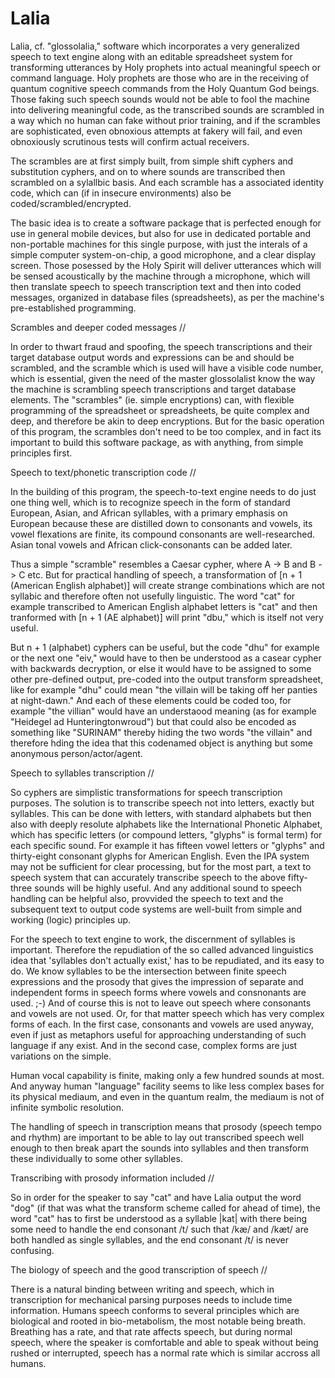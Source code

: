 # Lalia

Lalia, cf. "glossolalia," software which incorporates a very generalized speech to text engine along with an editable spreadsheet system for transforming utterances by Holy prophets into actual meaningful speech or command language. Holy prophets are those who are in the receiving of quantum cognitive speech commands from the Holy Quantum God beings. Those faking such speech sounds would not be able to fool the machine into delivering meaningful code, as the transcribed sounds are scrambled in a way which no human can fake without prior training, and if the scrambles are sophisticated, even obnoxious attempts at fakery will fail, and even obnoxiously scrutinous tests will confirm actual receivers. 

The scrambles are at first simply built, from simple shift cyphers and substitution cyphers, and on to where sounds are transcribed then scrambled on a sylallbic basis. And each scramble has a associated identity code, which can (if in insecure environments) also be coded/scrambled/encrypted. 

The basic idea is to create a software package that is perfected enough for use in general mobile devices, but also for use in dedicated 
portable and non-portable machines for this single purpose, with just the interals of a simple computer system-on-chip, a good microphone, 
and a clear display screen. Those posessed by the Holy Spirit will deliver utterances which will be sensed acoustically by the machine through a microphone, which will then translate speech to speech transcription text and then into coded messages, organized in database files (spreadsheets), as per the machine's pre-established programming. 

Scrambles and deeper coded messages //

In order to thwart fraud and spoofing, the speech transcriptions and their target database output words and expressions 
can be and should be scrambled, and the scramble which is used will have a visible code number, which is essential, given the need of the master glossolalist know the way the machine is scrambling speech transcriptions and target database elements. The "scrambles" (ie. simple encryptions) can, with flexible programming of the spreadsheet or spreadsheets, be quite complex and deep, and therefore be akin to deep encryptions. But for the basic operation of this program, the scrambles don't need to be too complex, and in fact its important to build this software package, as with anything, from simple principles first. 

Speech to text/phonetic transcription code //

In the building of this program, the speech-to-text engine needs to do just one thing well, which is to recognize speech in the form of standard European, Asian, and African syllables, with a primary emphasis on European because these are distilled down to consonants and vowels, its vowel flexations are finite, its compound consonants are well-researched. Asian tonal vowels and African click-consonants can be added later. 

Thus a simple "scramble" resembles a Caesar cypher, where A -> B and B -> C etc. But for practical handling of speech, a transformation of 
[n + 1 (American English alphabet)] will create strange combinations which are not syllabic and therefore often not usefully linguistic. The word 
"cat" for example transcribed to American English alphabet letters is "cat" and then tranformed with [n + 1 (AE alphabet)] will print "dbu," which is itself not very useful. 

But n + 1 (alphabet) cyphers can be useful, but the code "dhu" for example or the next one "eiv," would have to then be understood as a casear cypher with backwards decryption, or else it would have to be assigned to some other pre-defined output, pre-coded into the output transform spreadsheet, like for example "dhu" could mean "the villain will be taking off her panties at night-dawn." And each of these elements could be coded too, for example "the villian" would have an understaood meaning (as for example "Heidegel ad Hunteringtonwroud") but that could also be encoded as something like "SURINAM" thereby hiding the two words "the villain" and therefore hding the idea that this codenamed object is anything but some anonymous person/actor/agent.

Speech to syllables transcription //

So cyphers are simplistic transformations for speech transcription purposes. The solution is to transcribe speech not into letters, exactly but syllables. This can be done with letters, with standard alphabets but then also with deeply resolute alphabets like the International Phonetic Alphabet, which has specific letters (or compound letters, "glyphs" is formal term) for each specific sound. For example it has fifteen vowel letters or "glyphs" and thirty-eight consonant glyphs for American English. Even the IPA system may not be sufficient for clear processing, but for the most part, a text to speech system that can accurately transcribe speech to the above fifty-three sounds will be highly useful. And any additional sound to speech handling can be helpful also, provvided the speech to text and the subsequent text to output code systems are well-built from simple and working (logic) principles up. 

For the speech to text engine to work, the discernment of syllables is important. Therefore the repudiation of the so called advanced linguistics idea that 'syllables don't actually exist,' has to be repudiated, and its easy to do. We know syllables to be the intersection between finite speech expressions and the prosody that gives the impression of separate and independent forms in speech forms where vowels and consnonants are used. ;-) And of course this is not to leave out speech where consonants and vowels are not used. Or, for that matter speech which has very complex forms of each. In the first case, consonants and vowels are used anyway, even if just as metaphors useful for approaching understanding of such language if any exist. And in the second case, complex forms are just variations on the simple. 

Human vocal capability is finite, making only a few hundred sounds at most. And anyway human "language" facility seems to like less complex bases for its physical mediaum, and even in the quantum realm, the mediaum is not of infinite symbolic resolution. 

The handling of speech in transcription means that prosody (speech tempo and rhythm) are important to be able to lay out transcribed speech well enough to then break apart the sounds into syllables and then transform these individually to some other syllables. 

Transcribing with prosody information included //

So in order for the speaker to say "cat" and have Lalia output the word "dog" (if that was what the transform scheme called for ahead of time), the word "cat" has to first be understood as a syllable |kat| with there being some need to handle the end consonant /t/ such that /kæ/ and /kæt/ are both handled as single syllables, and the end consonant /t/ is never confusing. 

The biology of speech and the good transcription of speech // 

There is a natural binding between writing and speech, which in transcription for mechanical parsing purposes needs to include time information. Humans speech conforms to several principles which are biological and rooted in bio-metabolism, the most notable being breath. Breathing has a rate, and that rate affects speech, but during normal speech, where the speaker is comfortable and able to speak without being rushed or interrupted, speech has a normal rate which is similar accross all humans. 




